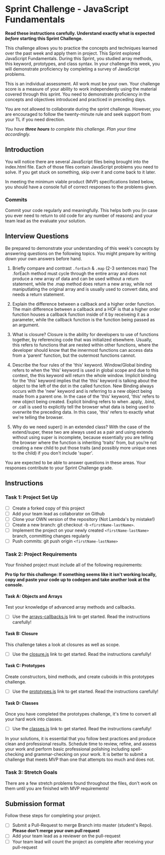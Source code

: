 # Sprint Challenge - JavaScript Fundamentals

**Read these instructions carefully. Understand exactly what is expected _before_ starting this Sprint Challenge.**

This challenge allows you to practice the concepts and techniques learned over the past week and apply them in project. This Sprint explored JavaScript Fundamentals. During this Sprint, you studied array methods, this keyword, prototypes, and class syntax. In your challenge this week, you will demonstrate proficiency by completing a survey of JavaScript problems.

This is an individual assessment. All work must be your own. Your challenge score is a measure of your ability to work independently using the material covered through this sprint. You need to demonstrate proficiency in the concepts and objectives introduced and practiced in preceding days.

You are not allowed to collaborate during the sprint challenge. However, you are encouraged to follow the twenty-minute rule and seek support from your TL if you need direction.

_You have **three hours** to complete this challenge. Plan your time accordingly._

## Introduction

You will notice there are several JavaScript files being brought into the index.html file. Each of those files contain JavaScript problems you need to solve. If you get stuck on something, skip over it and come back to it later.

In meeting the minimum viable product (MVP) specifications listed below, you should have a console full of correct responses to the problems given.

### Commits

Commit your code regularly and meaningfully. This helps both you (in case you ever need to return to old code for any number of reasons) and your team lead as the evaluate your solution.

## Interview Questions

Be prepared to demonstrate your understanding of this week's concepts by answering questions on the following topics. You might prepare by writing down your own answers before hand.

1. Briefly compare and contrast `.forEach` & `.map` (2-3 sentences max)
   The .forEach method must cycle through the entire array and does not produce a new array of data and can be used without a return statement, while the .map method does return a new array, while not maniputlating the original array and is usually used to convert data, and needs a return statement.

2. Explain the difference between a callback and a higher order function.
   The main difference between a callback and a HOF is that a higher order function houses a callback function inside of it by receiveing it as a parameter, while the callback function is the function being passed as an argument.

3. What is closure?
   Closure is the ability for developers to use of functions together, by referencing code that was initialized elsewhere. Usually, this refers to functions that are nested within other functions, where the developer should know that the innermost functions can access data from a 'parent' function, but the outermost functions cannot.

4. Describe the four rules of the 'this' keyword.
   Window/Global binding refers to when the 'this' keyword is used in global scope and due to this context, the this keyword will return the whole window. Implicit binding for the 'this' keyword implies that the 'this' keyword is talking about the object to the left of the dot in the called function. New Binding always occurs with the 'new' keyword and is referring to a new object being made from a parent one. In the case of the 'this' keyword, 'this' refers to new object being created. Explicit binding refers to when .apply, .bind, or .call is used to explicitly tell the browser what data is being used to overwrite the preceding data. In this case, 'this' refers to exactly what we're telling the browser.

5. Why do we need super() in an extended class?
   With the case of the extend/super, these two are always used as a pair and using extends without using super is incomplete, because essentially you are telling the browser where the function is inheriting 'traits' from, but you're not creating a new child to put those traits (and possibly more unique ones to the child) if you don't include 'super'.

You are expected to be able to answer questions in these areas. Your responses contribute to your Sprint Challenge grade.

## Instructions

### Task 1: Project Set Up

- [ ] Create a forked copy of this project
- [ ] Add your team lead as collaborator on Github
- [ ] Clone your OWN version of the repository (Not Lambda's by mistake!)
- [ ] Create a new branch: git checkout -b `<firstName-lastName>`.
- [ ] Implement the project on your newly created `<firstName-lastName>` branch, committing changes regularly
- [ ] Push commits: git push origin `<firstName-lastName>`

### Task 2: Project Requirements

Your finished project must include all of the following requirements:

**Pro tip for this challenge: If something seems like it isn't working locally, copy and paste your code up to codepen and take another look at the console.**

#### Task A: Objects and Arrays

Test your knowledge of advanced array methods and callbacks.

- [ ] Use the [arrays-callbacks.js](challenges/arrays-callbacks.js) link to get started. Read the instructions carefully!

#### Task B: Closure

This challenge takes a look at closures as well as scope.

- [ ] Use the [closure.js](challenges/closure.js) link to get started. Read the instructions carefully!

#### Task C: Prototypes

Create constructors, bind methods, and create cuboids in this prototypes challenge.

- [ ] Use the [prototypes.js](challenges/prototypes.js) link to get started. Read the instructions carefully!

#### Task D: Classes

Once you have completed the prototypes challenge, it's time to convert all your hard work into classes.

- [ ] Use the [classes.js](challenges/classes.js) link to get started. Read the instructions carefully!

In your solutions, it is essential that you follow best practices and produce clean and professional results. Schedule time to review, refine, and assess your work and perform basic professional polishing including spell-checking and grammar-checking on your work. It is better to submit a challenge that meets MVP than one that attempts too much and does not.

### Task 3: Stretch Goals

There are a few stretch problems found throughout the files, don't work on them until you are finished with MVP requirements!

## Submission format

Follow these steps for completing your project.

- [ ] Submit a Pull-Request to merge <firstName-lastName> Branch into master (student's Repo). **Please don't merge your own pull request**
- [ ] Add your team lead as a reviewer on the pull-request
- [ ] Your team lead will count the project as complete after receiving your pull-request
